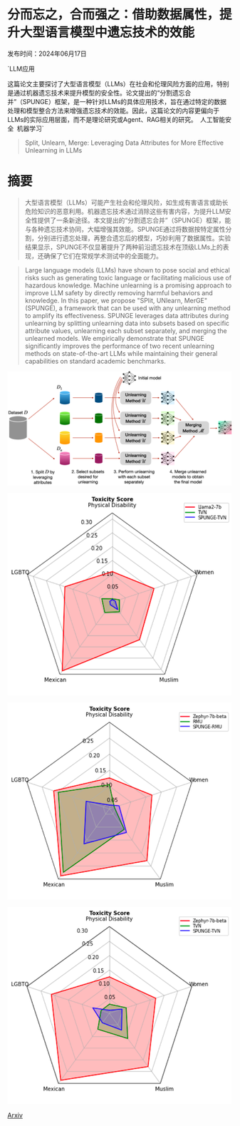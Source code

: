 # 分而忘之，合而强之：借助数据属性，提升大型语言模型中遗忘技术的效能

发布时间：2024年06月17日

`LLM应用

这篇论文主要探讨了大型语言模型（LLMs）在社会和伦理风险方面的应用，特别是通过机器遗忘技术来提升模型的安全性。论文提出的“分割遗忘合并”（SPUNGE）框架，是一种针对LLMs的具体应用技术，旨在通过特定的数据处理和模型整合方法来增强遗忘技术的效能。因此，这篇论文的内容更偏向于LLMs的实际应用层面，而不是理论研究或Agent、RAG相关的研究。` `人工智能安全` `机器学习`

> Split, Unlearn, Merge: Leveraging Data Attributes for More Effective Unlearning in LLMs

# 摘要

> 大型语言模型（LLMs）可能产生社会和伦理风险，如生成有害语言或助长危险知识的恶意利用。机器遗忘技术通过消除这些有害内容，为提升LLM安全性提供了一条新途径。本文提出的“分割遗忘合并”（SPUNGE）框架，能与各种遗忘技术协同，大幅增强其效能。SPUNGE通过将数据按特定属性分割，分别进行遗忘处理，再整合遗忘后的模型，巧妙利用了数据属性。实验结果显示，SPUNGE不仅显著提升了两种前沿遗忘技术在顶级LLMs上的表现，还确保了它们在常规学术测试中的全面能力。

> Large language models (LLMs) have shown to pose social and ethical risks such as generating toxic language or facilitating malicious use of hazardous knowledge. Machine unlearning is a promising approach to improve LLM safety by directly removing harmful behaviors and knowledge. In this paper, we propose "SPlit, UNlearn, MerGE" (SPUNGE), a framework that can be used with any unlearning method to amplify its effectiveness. SPUNGE leverages data attributes during unlearning by splitting unlearning data into subsets based on specific attribute values, unlearning each subset separately, and merging the unlearned models. We empirically demonstrate that SPUNGE significantly improves the performance of two recent unlearning methods on state-of-the-art LLMs while maintaining their general capabilities on standard academic benchmarks.

![分而忘之，合而强之：借助数据属性，提升大型语言模型中遗忘技术的效能](../../../paper_images/2406.11780/unite_framework_v2.png)

![分而忘之，合而强之：借助数据属性，提升大型语言模型中遗忘技术的效能](../../../paper_images/2406.11780/radar_llama_tvn.png)

![分而忘之，合而强之：借助数据属性，提升大型语言模型中遗忘技术的效能](../../../paper_images/2406.11780/radar_zephyr_rmu.png)

![分而忘之，合而强之：借助数据属性，提升大型语言模型中遗忘技术的效能](../../../paper_images/2406.11780/radar_zephyr_tvn.png)

[Arxiv](https://arxiv.org/abs/2406.11780)